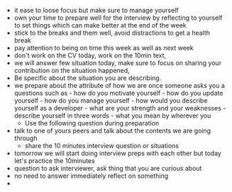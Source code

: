 - it ease to loose focus but make sure to manage yourself
- own your time to prepare well for the interview by reflecting to yourself to set things which can make better at the end of the week
- stick to the breaks and them well, avoid distractions to get a health break
- pay attention to being on time this week as well as next week 
- don't work on the CV today, work on the 10min text, 
- we will answer few situation today, make sure to focus on sharing your contribution on the situation happened, 
- Be specific about the situation you are describing.
- we prepare about the attribute of how we are once someone asks you a questions
		such as
		- how do you motivate yourself
		- how do you update yourself
		- how do you manage yourself
		- how would you describe yourself as a developer
		- what are your strength and your weaknesses 
		- describe yourself in three words
		- what you mean by wherever you 
	- Use the following question during preparation
- talk to one of yours peers and talk about the contents we are going through
	- share the 10 minutes interview question or situations
- tomorrow we will start doing interview preps with each other but today let's practice the 10minutes
- question to ask interviewer, ask thing that you are curious about
- no need to answer immediately reflect on something
- 